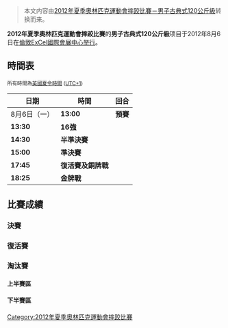 > 本文内容由[2012年夏季奧林匹克運動會摔跤比賽－男子古典式120公斤級](https://zh.wikipedia.org/wiki/2012年夏季奧林匹克運動會摔跤比賽－男子古典式120公斤級)转换而来。


**2012年夏季奧林匹克運動會摔跤比賽**的**男子古典式120公斤級**项目于2012年8月6日在[倫敦](https://zh.wikipedia.org/wiki/倫敦 "wikilink")[ExCel國際會展中心举行](https://zh.wikipedia.org/wiki/ExCel國際會展中心 "wikilink")。

## 時間表

<small>所有時間為[英國夏令時間](https://zh.wikipedia.org/wiki/歐洲西部夏令時間 "wikilink") ([UTC+1](https://zh.wikipedia.org/wiki/UTC+1 "wikilink"))</small>

| 日期        | 時間          | 回合     |
| --------- | ----------- | ------ |
| 8月6日（一）   | **13:00**   | **預賽** |
| **13:30** | **16強**     |        |
| **14:30** | **半準決賽**    |        |
| **15:00** | **準決賽**     |        |
| **17:45** | **復活賽及銅牌戰** |        |
| **18:25** | **金牌戰**     |        |

## 比賽成績

### 決賽

### 復活賽

### 淘汰賽

#### 上半賽區

#### 下半賽區

[Category:2012年夏季奧林匹克運動會摔跤比賽](https://zh.wikipedia.org/wiki/Category:2012年夏季奧林匹克運動會摔跤比賽 "wikilink")